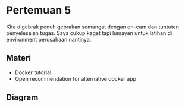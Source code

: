 # Pertemuan 5

Kita digebrak penuh gebrakan semangat dengan on-cam dan tuntutan penyelesaian tugas. Saya cukup kaget tapi lumayan untuk latihan di environment perusahaan nantinya.

## Materi

- Docker tutorial
- Open recommendation for alternative docker app

## Diagram

